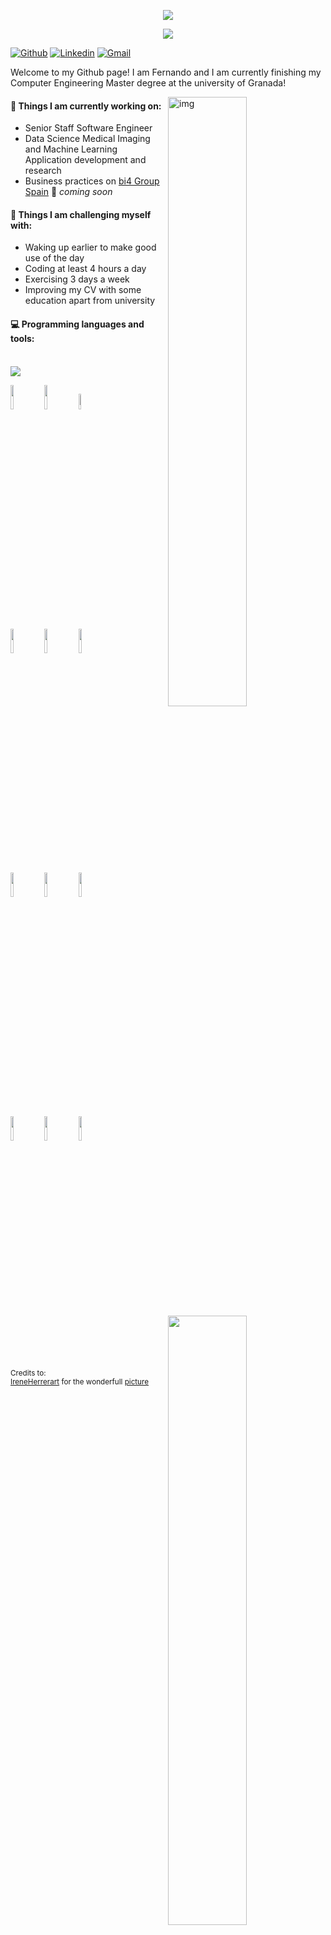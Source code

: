 <p align="center">
<img src="https://capsule-render.vercel.app/api?type=waving&color=timeGradient&height=300&&section=header&text=HI%20THERE&fontSize=90&fontAlign=50&fontAlignY=30&desc=I%20am%20Sinden!&descAlign=50&descSize=30&descAlignY=60&animation=twinkling" />
</p>

<!-- https://github.com/DenverCoder1/readme-typing-svg -->
<p align="center">
<img src="https://readme-typing-svg.demolab.com?font=Orbitron&size=25&pause=1000&center=true&vCenter=true&random=false&width=600&lines=Welcome+to+my+GitHub+profile+page!;I+am+super+obsessed+with+programming!" />
</p>


[![Github](https://img.shields.io/badge/-Github-000?style=flat&logo=Github&logoColor=white)](https://github.com/SindenDev)
[![Linkedin](https://img.shields.io/badge/-LinkedIn-blue?style=flat&logo=Linkedin&logoColor=white)](https://www.linkedin.com/in/sinden-zhang-4b0a9b168/)
[![Gmail](https://img.shields.io/badge/-Gmail-c14438?style=flat&logo=Gmail&logoColor=white)](mailto:sindendev@gmail.com)
 

Welcome to my Github page! I am Fernando and I am currently finishing my Computer Engineering Master degree at the university of Granada!  

<img align="right" alt="img" src="https://github.com/SindenDev/SindenDev/main/blob/git-header.svg" width="50%" height="auto" />


#### 🌱 Things I am currently working on: 
- Senior Staff Software Engineer
- Data Science Medical Imaging and Machine Learning Application development and research
- Business practices on [bi4 Group Spain](https://github.com/bi4group) 🚀 *coming soon*

#### :muscle: Things I am challenging myself with:
- Waking up earlier to make good use of the day
- Coding at least 4 hours a day
- Exercising 3 days a week
- Improving my CV with some education apart from university

#### :computer: Programming languages and tools: 
<p>
	<img width="50%" align="right" src="https://github-readme-stats.vercel.app/api?username=SindenDev&show_icons=true&hide_border=true" />
<br />
<img align="center" src="https://skillicons.dev/icons?i=cpp,python,tensorflow,kafka,pytorch,react,mongodb&theme=light" />

<code><img width="10%" src="https://avatars.githubusercontent.com/u/34072764?s=200&v=4"></code>
<code><img width="10%" src="https://avatars.githubusercontent.com/u/156354296?s=200&v=4"></code>
<code><img width="8%" src="https://avatars.githubusercontent.com/u/56449156?s=200&v=4"></code>
<br />
<code><img width="10%" src="https://avatars.githubusercontent.com/u/5009934?s=200&v=4"></code>
<code><img width="10%" src="https://avatars.githubusercontent.com/u/14957082?s=200&v=4"></code>
<code><img width="10%" src="https://avatars.githubusercontent.com/u/319479?s=200&v=4"></code>
<br />
<code><img width="10%" src="https://www.vectorlogo.zone/logos/qtio/qtio-icon.svg"></code>
<code><img width="10%" src="https://www.vectorlogo.zone/logos/reactjs/reactjs-icon.svg"></code>
<code><img width="10%" src="https://www.vectorlogo.zone/logos/docker/docker-official.svg"></code>
<br />
<code><img width="10%" src="https://www.vectorlogo.zone/logos/ubuntu/ubuntu-icon.svg"></code>
<code><img width="10%" src="https://www.vectorlogo.zone/logos/apple/apple-icon.svg"></code>
<code><img width="10%" src="https://www.vectorlogo.zone/logos/android/android-icon.svg"></code>
</p>

<sub>Credits to: <br/>[IreneHerrerart](https://www.artstation.com/ireneherrera) for the wonderfull [picture](https://github.com/FernandoRoldan93/FernandoRoldan93/blob/master/cover_image.jpg)</sub>
